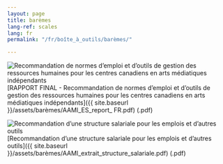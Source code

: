 ```yaml
---
layout: page
title: barèmes
lang-ref: scales
lang: fr
permalink: "/fr/boîte_à_outils/barèmes/"

---
```

<img class="doc" src="{{ site.baseurl }}/assets/img/archive.svg" alt="Recommandation de normes d’emploi et d’outils de gestion
des ressources humaines pour les centres canadiens en arts
médiatiques indépendants"/>[RAPPORT FINAL - Recommandation de normes d’emploi et d’outils de gestion
des ressources humaines pour les centres canadiens en arts
médiatiques indépendants]({{ site.baseurl }}/assets/barèmes/AAMI_ES_report_ FR.pdf) (.pdf)

<img class="doc" src="{{ site.baseurl }}/assets/img/archive.svg" alt="Recommandation d’une structure salariale pour les emplois et
d’autres outils"/>[Recommandation d’une structure salariale pour les emplois et
d’autres outils]({{ site.baseurl }}/assets/barèmes/AAMI_extrait_structure_salariale.pdf) (.pdf)